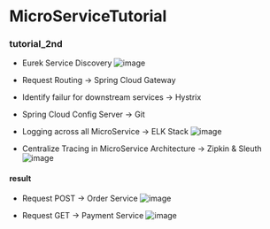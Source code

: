 # MicroServiceTutorial

### tutorial_2nd

* Eurek Service Discovery
![image](https://user-images.githubusercontent.com/7258995/163204198-2ee7c47b-d73c-46cc-8df5-e2bbc6d98cc3.png)


* Request Routing -> Spring Cloud Gateway


* Identify failur for downstream services -> Hystrix


* Spring Cloud Config Server -> Git


* Logging across all MicroService -> ELK Stack
![image](https://user-images.githubusercontent.com/7258995/163204324-294e21a2-cc3d-4c7b-aff9-dc7d07a98144.png)


* Centralize Tracing in MicroService Architecture -> Zipkin & Sleuth
![image](https://user-images.githubusercontent.com/7258995/163204108-c1a44abb-f55d-420f-8474-cf14736b28ca.png)


#### result
* Request POST -> Order Service
![image](https://user-images.githubusercontent.com/7258995/163204636-05663537-0c89-4ef4-9092-54563345f0f6.png)

* Request GET -> Payment Service
![image](https://user-images.githubusercontent.com/7258995/163204693-971f8698-f30a-404a-8d6a-de682e869fae.png)
